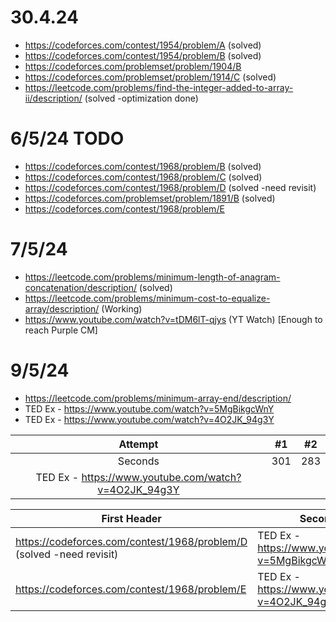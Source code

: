 # 30.4.24
+ https://codeforces.com/contest/1954/problem/A (solved)
+ https://codeforces.com/contest/1954/problem/B (solved)
+ https://codeforces.com/problemset/problem/1904/B 
+ https://codeforces.com/problemset/problem/1914/C (solved)
+ https://leetcode.com/problems/find-the-integer-added-to-array-ii/description/ (solved -optimization done)
# 6/5/24 TODO
+ https://codeforces.com/contest/1968/problem/B (solved)
+ https://codeforces.com/contest/1968/problem/C (solved)
+ https://codeforces.com/contest/1968/problem/D (solved -need revisit)
+ https://codeforces.com/problemset/problem/1891/B (solved)
+ https://codeforces.com/contest/1968/problem/E 
# 7/5/24
+ https://leetcode.com/problems/minimum-length-of-anagram-concatenation/description/ (solved)
+ https://leetcode.com/problems/minimum-cost-to-equalize-array/description/ (Working)
+ https://www.youtube.com/watch?v=tDM6lT-qjys (YT Watch) [Enough to reach Purple CM]
# 9/5/24
+ https://leetcode.com/problems/minimum-array-end/description/
+ TED Ex - https://www.youtube.com/watch?v=5MgBikgcWnY
+ TED Ex - https://www.youtube.com/watch?v=4O2JK_94g3Y
  
| Attempt | #1    | #2    |
| :---:   | :---: | :---: |
| Seconds | 301   | 283   |
|TED Ex - https://www.youtube.com/watch?v=4O2JK_94g3Y|

First Header  | Second Header
------------- | -------------
https://codeforces.com/contest/1968/problem/D (solved -need revisit)  | TED Ex - https://www.youtube.com/watch?v=5MgBikgcWnY
https://codeforces.com/contest/1968/problem/E  | TED Ex - https://www.youtube.com/watch?v=4O2JK_94g3Y
